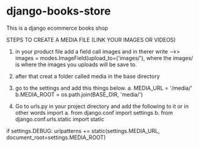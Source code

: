 # django-books-store
This is a django ecommerce books shop


STEPS TO CREATE A MEDIA FILE (LINK YOUR IMAGES OR VIDEOS)
1. in your product file add a field call images and in therer write -->> images = modes.ImageField(upload_to=('images/'), where the images/ is where the images you uploads will be save to.
2. after that creat a folder called media in the base directory
3. go to the settings and add this things below.
a. MEDIA_URL = '/media/'
b.MEDIA_ROOT = os.path.join(BASE_DIR, 'media/')

4. Go to urls.py in your project directory and add the following to it or in other words import
a. from django.conf import settings
b. from django.conf.urls.static import static

if settings.DEBUG:
    urlpatterns += static(settings.MEDIA_URL, document_root=settings.MEDIA_ROOT)
